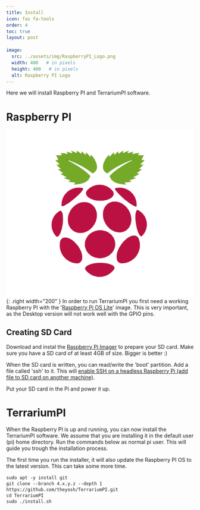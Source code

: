 ```yaml
---
title: Install
icon: fas fa-tools
order: 4
toc: true
layout: post

image:
  src: ../assets/img/RaspberryPI_Logo.png
  width: 400   # in pixels
  height: 400   # in pixels
  alt: Raspberry PI Logo
---
```


Here we will install Raspberry PI and TerrariumPI software.

Raspberry PI
============
![Raspberry PI Logo](../assets/img/RaspberryPI_Logo.png){: .right width="200" }
In order to run TerrariumPI you first need a working Raspberry PI with the '[Raspberry Pi OS Lite](https://www.raspberrypi.org/software/operating-systems/)' image. This is very important, as the Desktop version will not work well with the GPIO pins.

Creating SD Card
----------------
Download and instal the [Raspberry Pi Imager](https://www.raspberrypi.org/software/) to prepare your SD card. Make sure you have a SD card of at least 4GB of size. Bigger is better :)

When the SD card is written, you can read/write the 'boot' partition. Add a file called 'ssh' to it. This will [enable SSH on a headless Raspberry Pi (add file to SD card on another machine)](https://www.raspberrypi.org/documentation/remote-access/ssh/).

Put your SD card in the Pi and power it up.

TerrariumPI
===========
When the Raspberry PI is up and running, you can now install the TerrariumPI software. We assume that you are installing it in the default user (pi) home directory. Run the commands below as normal pi user. This will guide you trough the installation process.

The first time you run the installer, it will also update the Raspberry PI OS to the latest version. This can take some more time.

```console
sudo apt -y install git
git clone --branch 4.x.y.z --depth 1 https://github.com/theyosh/TerrariumPI.git
cd TerrariumPI
sudo ./install.sh
```